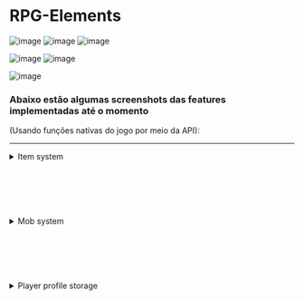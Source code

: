 # RPG-Elements
![image](https://github.com/amorabot/RPG-Elements/assets/16783145/5415ffb7-3bcb-4c5f-b3fb-aa49c1a55fe9)
![image](https://github.com/amorabot/RPG-Elements/assets/16783145/3d2e378f-a1b8-4a35-8b1a-2b091cc5572e)
![image](https://github.com/amorabot/RPG-Elements/assets/16783145/16527ccb-52c4-43f2-8184-7a6fcc490a36)


![image](https://github.com/amorabot/RPG-Elements/assets/16783145/d6596c7a-16f6-4a8d-8b94-c50e18884af3)
![image](https://github.com/amorabot/RPG-Elements/assets/16783145/ab0ba85e-62d7-4a1e-a559-f6a8ef3cf12a)


![image](https://github.com/amorabot/RPG-Elements/assets/16783145/b0b7273e-03df-4b9e-94b9-7ddc90c743c1)
 
### Abaixo estão algumas screenshots das features implementadas até o momento 
(Usando funções nativas do jogo por meio da API):

-----------------------------------------------------------------------------------------------------------------
<details>

<summary>Item system</summary>

# Generic item generation (Swords and axes shown)
![image](https://github.com/amorabot/RPG-Elements/assets/16783145/691cb89a-0687-47bc-aefb-d0d5e0a8df3b)


![image](https://github.com/amorabot/RPG-Elements/assets/16783145/57d26f35-8dfa-40fa-9e4b-0b31bb8d4844)
</details>

<br/><br/>
-----------------------------------------------------------------------------------------------------------------
<details>
<summary>Mob system</summary>

# Custom Mobs:
  - ![image](https://user-images.githubusercontent.com/16783145/229311488-ecff6cdb-bf89-4526-9ba8-b1a05c2f9c6c.png)
# Custom Drops:
  - ![image](https://user-images.githubusercontent.com/16783145/229311923-8271516b-9ac5-4bff-871e-a0f96e9e0be5.png)
</details>

<br/><br/>
-----------------------------------------------------------------------------------------------------------------
<details>
<summary>Player profile storage</summary>

# Player profile storage using JSON format:
![image](https://github.com/amorabot/RPG-Elements/assets/16783145/ad3a6724-b3c7-4681-98e3-80eb6ce96334)

# Basic CRUD operations with profiles
</details>
